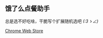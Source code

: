 饿了么点餐助手
------

总是选不好吃啥，干脆写个扩展随机选吧 _(:3ゝ∠)_

[Chrome Web Store](https://chrome.google.com/webstore/detail/%E9%A5%BF%E4%BA%86%E4%B9%88%EF%BC%9F/jdkfnamhbflefhdngoehpdnpgkhjhfmh?utm_source=chrome-app-launcher)